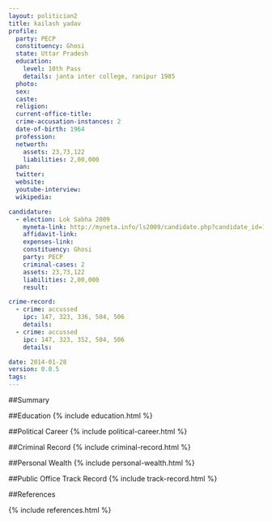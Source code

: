 ```yaml
---
layout: politician2
title: kailash yadav
profile: 
  party: PECP
  constituency: Ghosi
  state: Uttar Pradesh
  education: 
    level: 10th Pass
    details: janta inter college, ranipur 1985
  photo: 
  sex: 
  caste: 
  religion: 
  current-office-title: 
  crime-accusation-instances: 2
  date-of-birth: 1964
  profession: 
  networth: 
    assets: 23,73,122
    liabilities: 2,00,000
  pan: 
  twitter: 
  website: 
  youtube-interview: 
  wikipedia: 

candidature: 
  - election: Lok Sabha 2009
    myneta-link: http://myneta.info/ls2009/candidate.php?candidate_id=1829
    affidavit-link: 
    expenses-link: 
    constituency: Ghosi 
    party: PECP
    criminal-cases: 2
    assets: 23,73,122
    liabilities: 2,00,000
    result:  

crime-record: 
  - crime: accussed
    ipc: 147, 323, 336, 504, 506
    details:  
  - crime: accussed
    ipc: 147, 323, 352, 504, 506
    details:  

date: 2014-01-28
version: 0.0.5
tags: 
---
```

##Summary


##Education
{% include education.html %}


##Political Career
{% include political-career.html %}


##Criminal Record
{% include criminal-record.html %}


##Personal Wealth
{% include personal-wealth.html %}


##Public Office Track Record
{% include track-record.html %}


##References


{% include references.html %}